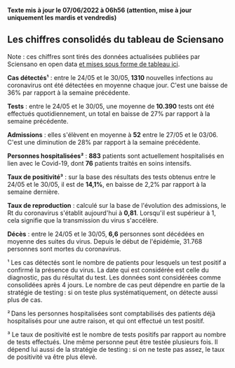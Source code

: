 <strong>Texte mis à jour le 07/06/2022 à 06h56 (attention, mise à jour uniquement les mardis et vendredis)</strong><h2>Les chiffres consolidés du tableau de Sciensano</h2><p>Note : ces chiffres sont tirés des données actualisées publiées par Sciensano en open data <a href='https://datastudio.google.com/embed/u/0/reporting/c14a5cfc-cab7-4812-848c-0369173148ab/page/ZwmOB_blank'>et mises sous forme de tableau ici</a>.<p><strong>Cas détectés¹</strong> :  entre le 24/05 et le 30/05,<strong> 1310</strong> nouvelles infections au coronavirus ont été détectées en moyenne chaque jour. C'est une baisse de 36% par rapport à la semaine précédente.<p><strong>Tests</strong> :  entre le 24/05 et le 30/05, une moyenne de<strong> 10.390</strong> tests ont été effectués quotidiennement, un total en baisse de 27% par rapport à la semaine précédente.<p><strong>Admissions</strong> : elles s'élèvent en moyenne à <strong> 52</strong>  entre le 27/05 et le 03/06. C'est une diminution de 28% par rapport à la semaine précédente.<p><strong>Personnes hospitalisées²</strong> : <strong>883</strong> patients sont actuellement hospitalisés en lien avec le Covid-19, dont <strong>76</strong> patients traités en soins intensifs.<p><strong>Taux de positivité³</strong> : sur la base des résultats des tests obtenus  entre le 24/05 et le 30/05, il est de <strong>14,1%</strong>, en baisse de 2,2% par rapport à la semaine dernière.<p><strong>Taux de reproduction</strong> : calculé sur la base de l'évolution des admissions, le Rt du coronavirus s'établit aujourd'hui à <strong>0,81</strong>. Lorsqu'il est supérieur à 1, cela signifie que la transmission du virus s'accélère.<p><strong>Décès</strong> :  entre le 24/05 et le 30/05,<strong> 6,6</strong> personnes sont décédées en moyenne des suites du virus. Depuis le début de l'épidémie, 31.768 personnes sont mortes du coronavirus.<p>¹ Les cas détectés sont le nombre de patients pour lesquels un test positif a confirmé la présence du virus. La date qui est considérée est celle du diagnostic, pas du résultat du test. Les données sont considérées comme consolidées après 4 jours. Le nombre de cas peut dépendre en partie de la stratégie de testing : si on teste plus systématiquement, on détecte aussi plus de cas.<p>² Dans les personnes hospitalisées sont comptabilisés des patients déjà hospitalisés pour une autre raison, et qui ont effectué un test positif.<p>³ Le taux de positivité est le nombre de tests positifs par rapport au nombre de tests effectués. Une même personne peut être testée plusieurs fois. Il dépend lui aussi de la stratégie de testing : si on ne teste pas assez, le taux de positivité va être plus élevé.